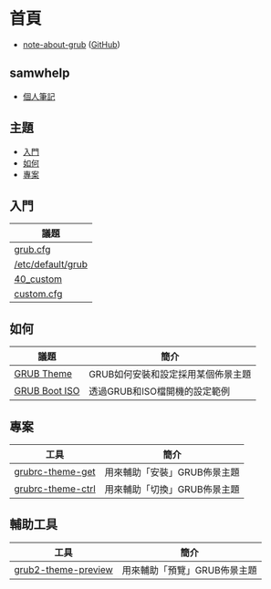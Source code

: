 
# 首頁

* [note-about-grub](https://samwhelp.github.io/note-about-grub/) ([GitHub](https://github.com/samwhelp/note-about-grub))


## samwhelp

* [個人筆記](https://samwhelp.github.io/book/)


## 主題

* [入門](#入門)
* [如何](#如何)
* [專案](#專案)

## 入門

| 議題 |
| --- |
| [grub.cfg](https://samwhelp.github.io/note-about-grub/read/start/grub_cfg.html) |
| [/etc/default/grub](https://samwhelp.github.io/note-about-grub/read/start/etc_default_grub.html) |
| [40_custom](https://samwhelp.github.io/note-about-grub/read/start/40_custom.html) |
| [custom.cfg](https://samwhelp.github.io/note-about-grub/read/start/custom_cfg.html) |


## 如何

| 議題 | 簡介 |
| --- | --- |
| [GRUB Theme](https://samwhelp.github.io/note-about-grub/read/howto/use_theme.html) | GRUB如何安裝和設定採用某個佈景主題 |
| [GRUB Boot ISO](https://samwhelp.github.io/note-about-grub/read/howto/boot_iso.html) | 透過GRUB和ISO檔開機的設定範例 |


## 專案

| 工具 | 簡介 |
| --- | --- |
| [grubrc-theme-get](https://samwhelp.github.io/note-about-grub/read/project/grubrc-profile/grubrc-theme-get.html) | 用來輔助「安裝」GRUB佈景主題 |
| [grubrc-theme-ctrl](https://samwhelp.github.io/note-about-grub/read/project/grubrc-profile/grubrc-theme-ctrl.html) | 用來輔助「切換」GRUB佈景主題 |


## 輔助工具

| 工具 | 簡介 |
| --- | --- |
| [grub2-theme-preview](https://samwhelp.github.io/note-about-manjaro/read/adjustment/tool/grub2-theme-preview.html) | 用來輔助「預覽」GRUB佈景主題 |
